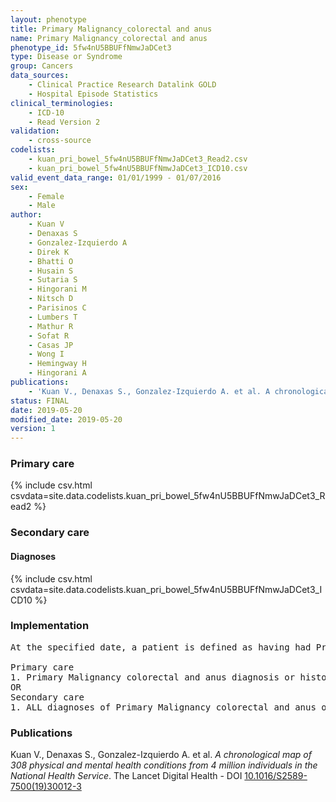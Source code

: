 ```yaml
---
layout: phenotype
title: Primary Malignancy_colorectal and anus
name: Primary Malignancy_colorectal and anus
phenotype_id: 5fw4nU5BBUFfNmwJaDCet3 
type: Disease or Syndrome
group: Cancers
data_sources: 
    - Clinical Practice Research Datalink GOLD
    - Hospital Episode Statistics
clinical_terminologies: 
    - ICD-10
    - Read Version 2
validation: 
    - cross-source
codelists: 
    - kuan_pri_bowel_5fw4nU5BBUFfNmwJaDCet3_Read2.csv
    - kuan_pri_bowel_5fw4nU5BBUFfNmwJaDCet3_ICD10.csv
valid_event_data_range: 01/01/1999 - 01/07/2016
sex: 
    - Female
    - Male
author: 
    - Kuan V
    - Denaxas S
    - Gonzalez-Izquierdo A
    - Direk K
    - Bhatti O
    - Husain S
    - Sutaria S
    - Hingorani M
    - Nitsch D
    - Parisinos C
    - Lumbers T
    - Mathur R
    - Sofat R
    - Casas JP
    - Wong I
    - Hemingway H
    - Hingorani A
publications: 
    - 'Kuan V., Denaxas S., Gonzalez-Izquierdo A. et al. A chronological map of 308 physical and mental health conditions from 4 million individuals in the National Health Service. The Lancet Digital Health - DOI: 10.1016/S2589-7500(19)30012-3' 
status: FINAL
date: 2019-05-20
modified_date: 2019-05-20
version: 1
---
```

### Primary care 
{% include csv.html csvdata=site.data.codelists.kuan_pri_bowel_5fw4nU5BBUFfNmwJaDCet3_Read2 %}
### Secondary care 
#### Diagnoses 
{% include csv.html csvdata=site.data.codelists.kuan_pri_bowel_5fw4nU5BBUFfNmwJaDCet3_ICD10 %}
### Implementation 
<pre>At the specified date, a patient is defined as having had Primary Malignancy colorectal and anus IF they meet the criteria for any of the following on or before the specified date. The earliest date on which the individual meets any of the following criteria on or before the specified date is defined as the first event date:

Primary care
1. Primary Malignancy colorectal and anus diagnosis or history of diagnosis during a consultation 
OR
Secondary care
1. ALL diagnoses of Primary Malignancy colorectal and anus or history of diagnosis during a hospitalization</pre> 
 
### Publications 
Kuan V., Denaxas S., Gonzalez-Izquierdo A. et al. _A chronological map of 308 physical and mental health conditions from 4 million individuals in the National Health Service_. The Lancet Digital Health - DOI <a href='https://www.thelancet.com/journals/landig/article/PIIS2589-7500(19)30012-3/fulltext'>10.1016/S2589-7500(19)30012-3</a>